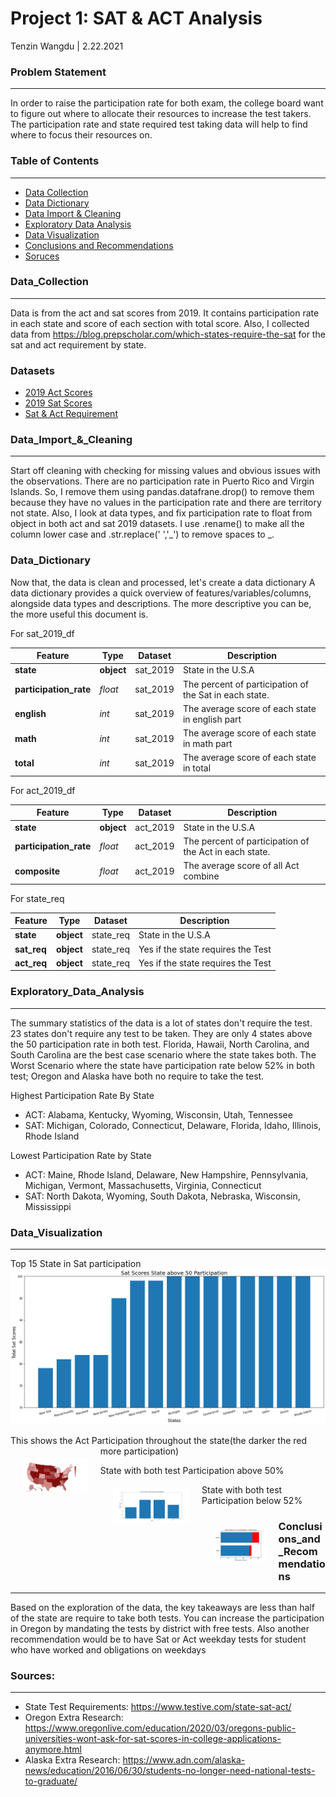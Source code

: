 # Project 1: SAT & ACT Analysis
Tenzin Wangdu | 2.22.2021

### Problem Statement
---
In order to raise the participation rate for both exam, the college board want to figure out where to allocate their resources to increase the test takers. The participation rate and state required test taking data will help to find where to focus their resources on.


### Table of Contents
---
- [Data Collection](#Data_Collection)
- [Data Dictionary](#Data_Dictionary)
- [Data Import & Cleaning](#Data_Import_&_Cleaning)
- [Exploratory Data Analysis](#Exploratory_Data_Analysis)
- [Data Visualization](#Data_Visualization)
- [Conclusions and Recommendations](#Conclusions_and_Recommendations)
- [Soruces](#Sources)


### Data_Collection
---
Data is from the act and sat scores from 2019. It contains participation rate in each state and score of each section with total score. Also, I collected data from https://blog.prepscholar.com/which-states-require-the-sat for the sat and act requirement by state.

### Datasets
- [2019 Act Scores](../data/act_2019.csv)
- [2019 Sat Scores](../data/sat_2019.csv)
- [Sat & Act Requirement](../data/state_requirement.xlsx)

### Data_Import_&_Cleaning
---
Start off cleaning with checking for missing values and obvious issues with the observations. There are no participation rate in Puerto Rico and Virgin Islands. So, I remove them using pandas.datafrane.drop() to remove them because they have no values in the participation rate and there are territory not state. Also, I look at data types, and fix participation rate to float from object in both act and sat 2019 datasets. I use .rename() to make all the column lower case and .str.replace(' ','_') to remove spaces to _.

### Data_Dictionary

Now that, the data is clean and processed, let's create a data dictionary
A data dictionary provides a quick overview of features/variables/columns, alongside data types and descriptions. The more descriptive you can be, the more useful this document is.

For sat_2019_df

|Feature|Type|Dataset|Description|
|---|---|---|---|
|**state**|**object**|sat_2019|State in the U.S.A|
|**participation_rate**|*float*|sat_2019|The percent of participation of the Sat in each state.|
|**english**|*int*|sat_2019|The average score of each state in english part|
|**math**|*int*|sat_2019|The average score of each state in math part|
|**total**|*int*|sat_2019|The average score of each state in total|

For act_2019_df

|Feature|Type|Dataset|Description|
|---|---|---|---|
|**state**|**object**|act_2019|State in the U.S.A|
|**participation_rate**|*float*|act_2019|The percent of participation of the Act in each state.|
|**composite**|*float*|act_2019|The average score of all Act combine|

For state_req

|Feature|Type|Dataset|Description|
|---|---|---|---|
|**state**|**object**|state_req|State in the U.S.A|
|**sat_req**|**object**|state_req|Yes if the state requires the Test|
|**act_req**|**object**|state_req|Yes if the state requires the Test|

### Exploratory_Data_Analysis
---
The summary statistics of the data is a lot of states don't require the test. 23 states don't require any test to be taken. They are only 4 states above the 50 participation rate in both test. Florida, Hawaii, North Carolina, and South Carolina are the best case scenario where the state takes both. The Worst Scenario where the state have participation rate below 52% in both test; Oregon and Alaska have both no require to take the test.

Highest Participation Rate By State
- ACT: Alabama, Kentucky, Wyoming, Wisconsin, Utah, Tennessee
- SAT: Michigan, Colorado, Connecticut, Delaware, Florida, Idaho, Illinois, Rhode Island

Lowest Participation Rate by State
- ACT: Maine, Rhode Island, Delaware, New Hampshire, Pennsylvania, Michigan, Vermont, Massachusetts, Virginia, Connecticut
- SAT: North Dakota, Wyoming, South Dakota, Nebraska, Wisconsin, Mississippi

### Data_Visualization
---
Top 15 State in Sat participation
![alt text](https://github.com/tw1270/SAT-and-ACT-Analysis/blob/main/Image/top_15_sat_participation_state.png)

This shows the Act Participation throughout the state(the darker the red more participation)
<img src="https://github.com/tw1270/SAT-and-ACT-Analysis/blob/main/Image/Act%20Participation.png" style="float: left; margin: 20px; height: 55px">

State with both test Participation above 50%
<img src="https://github.com/tw1270/SAT-and-ACT-Analysis/blob/main/Image/state_above_50.png" style="float: left; margin: 20px; height: 55px">

State with both test Participation below 52%

<img src="https://github.com/tw1270/SAT-and-ACT-Analysis/blob/main/Image/state_belove_53.png" style="float: left; margin: 20px; height: 55px">


### Conclusions_and_Recommendations
---
Based on the exploration of the data, the key takeaways are less than half of the state are require to take both tests. You can increase the participation in Oregon by mandating the tests by district with free tests. Also another recommendation would be to have Sat or Act weekday tests for student who have worked and obligations on weekdays

### Sources:
---
* State Test Requirements: https://www.testive.com/state-sat-act/
* Oregon Extra Research: https://www.oregonlive.com/education/2020/03/oregons-public-universities-wont-ask-for-sat-scores-in-college-applications-anymore.html
* Alaska Extra Research: https://www.adn.com/alaska-news/education/2016/06/30/students-no-longer-need-national-tests-to-graduate/
